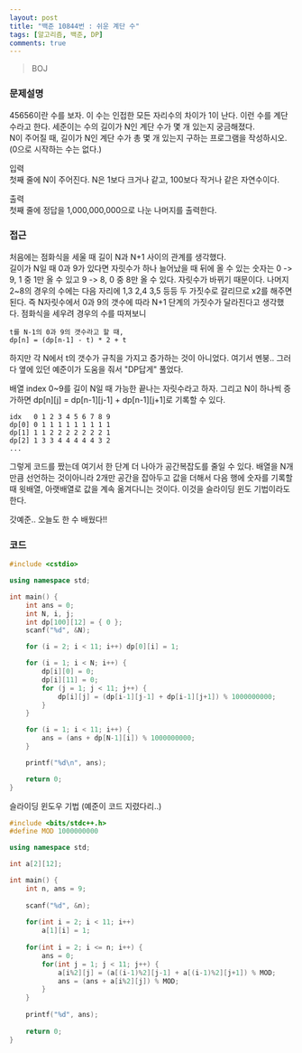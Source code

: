 ```yaml
---
layout: post
title: "백준 10844번 : 쉬운 계단 수"
tags: [알고리즘, 백준, DP]
comments: true
---
```


> BOJ  

### 문제설명  
45656이란 수를 보자. 이 수는 인접한 모든 자리수의 차이가 1이 난다. 이런 수를 계단 수라고 한다. 세준이는 수의 길이가 N인 계단 수가 몇 개 있는지 궁금해졌다.  
N이 주어질 때, 길이가 N인 계단 수가 총 몇 개 있는지 구하는 프로그램을 작성하시오. (0으로 시작하는 수는 없다.)  

입력  
첫째 줄에 N이 주어진다. N은 1보다 크거나 같고, 100보다 작거나 같은 자연수이다.  

출력  
첫째 줄에 정답을 1,000,000,000으로 나눈 나머지를 출력한다.  

### 접근  
처음에는 점화식을 세울 때 길이 N과 N+1 사이의 관계를 생각했다.  
길이가 N일 때 0과 9가 있다면 자릿수가 하나 늘어났을 때 뒤에 올 수 있는 숫자는 0 -> 9, 1 중 1만 올 수 있고 9 -> 8, 0 중 8만 올 수 있다. 자릿수가 바뀌기 때문이다. 나머지 2~8의 경우의 수에는 다음 자리에 1,3 2,4 3,5 등등 두 가짓수로 갈리므로 x2를 해주면 된다. 즉 N자릿수에서 0과 9의 갯수에 따라 N+1 단계의 가짓수가 달라진다고 생각했다. 점화식을 세우려 경우의 수를 따져보니  
~~~
t를 N-1의 0과 9의 갯수라고 할 때,
dp[n] = (dp[n-1] - t) * 2 + t
~~~

하지만 각 N에서 t의 갯수가 규칙을 가지고 증가하는 것이 아니었다. 여기서 멘붕.. 그러다 옆에 있던 예준이가 도움을 줘서 "DP답게" 풀었다.  

배열 index 0~9를 길이 N일 때 가능한 끝나는 자릿수라고 하자. 그리고 N이 하나씩 증가하면 dp[n][j] = dp[n-1][j-1] + dp[n-1][j+1]로 기록할 수 있다.
~~~
idx   0 1 2 3 4 5 6 7 8 9
dp[0] 0 1 1 1 1 1 1 1 1 1
dp[1] 1 1 2 2 2 2 2 2 2 1
dp[2] 1 3 3 4 4 4 4 4 3 2
...
~~~

그렇게 코드를 짰는데 여기서 한 단계 더 나아가 공간복잡도를 줄일 수 있다. 배열을 N개 만큼 선언하는 것이아니라 2개만 공간을 잡아두고 값을 더해서 다음 행에 숫자를 기록할 때 윗배열, 아랫배열로 값을 계속 옮겨다니는 것이다. 이것을 슬라이딩 윈도 기법이라도 한다.  

갓예준.. 오늘도 한 수 배웠다!!  

### 코드  
~~~c++
#include <cstdio>

using namespace std;

int main() {
    int ans = 0;
    int N, i, j;
    int dp[100][12] = { 0 };
    scanf("%d", &N);

    for (i = 2; i < 11; i++) dp[0][i] = 1;

    for (i = 1; i < N; i++) {
        dp[i][0] = 0;
        dp[i][11] = 0;
        for (j = 1; j < 11; j++) {
            dp[i][j] = (dp[i-1][j-1] + dp[i-1][j+1]) % 1000000000;
        }
    }

    for (i = 1; i < 11; i++) {
        ans = (ans + dp[N-1][i]) % 1000000000;
    }

    printf("%d\n", ans);

    return 0;
}
~~~

슬라이딩 윈도우 기법 (예준이 코드 지렸다리..)
~~~c++
#include <bits/stdc++.h>
#define MOD 1000000000

using namespace std;

int a[2][12];

int main() {
    int n, ans = 9;
    
    scanf("%d", &n);
    
    for(int i = 2; i < 11; i++)
        a[1][i] = 1;
    
    for(int i = 2; i <= n; i++) {
        ans = 0;
        for(int j = 1; j < 11; j++) {
            a[i%2][j] = (a[(i-1)%2][j-1] + a[(i-1)%2][j+1]) % MOD;
            ans = (ans + a[i%2][j]) % MOD;
        }
    }
    
    printf("%d", ans);
    
    return 0;
}
~~~